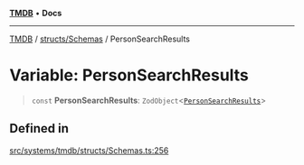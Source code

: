[**TMDB**](../../../README.md) • **Docs**

***

[TMDB](../../../README.md) / [structs/Schemas](../README.md) / PersonSearchResults

# Variable: PersonSearchResults

> `const` **PersonSearchResults**: `ZodObject`\<[`PersonSearchResults`](../type-aliases/PersonSearchResults.md)\>

## Defined in

[src/systems/tmdb/structs/Schemas.ts:256](https://github.com/Norviah/media-hub/blob/e3dc67aa1738d9ad44e6a4419ef7e26de86e1452/src/systems/tmdb/structs/Schemas.ts#L256)

